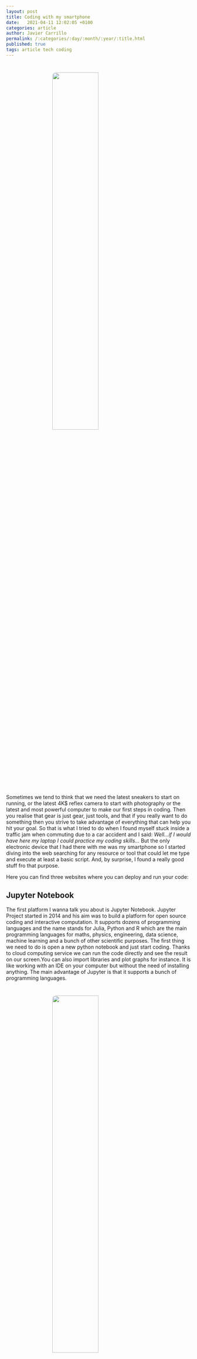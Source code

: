 ```yaml
---
layout: post
title: Coding with my smartphone
date:   2021-04-11 12:02:05 +0100
categories: article
author: Javier Carrillo
permalink: /:categories/:day/:month/:year/:title.html
published: true
tags: article tech coding
---
```

<h1><img style="display: block; margin-left: auto; margin-right: auto; width: 50%; border-radius: 10px" src="https://jcentercreation.github.io/JekyllPersonalWeb/assets/img/App development.png"></h1>

Sometimes we tend to think that we need the latest sneakers to start on running, or the latest 4K$ reflex camera to start with photography or the latest and most powerful computer to make our first steps in coding. Then you realise that gear is just gear, just tools, and that if you really want to do something then you strive to take advantage of everything that can help you hit your goal. So that is what I tried to do when I found myself stuck inside a traffic jam when commuting due to a car accident and I said: *Well...if I would have here my laptop I could practice my coding skills...* But the only electronic device that I had there with me was my smartphone so I started diving into the web searching for any resource or tool that could let me type and execute at least a basic script. And, by surprise, I found a really good stuff fro that purpose.

Here you can find three websites where you can deploy and run your code:

## Jupyter Notebook

The first platform I wanna talk you about is Jupyter Notebook. Jupyter Project started in 2014 and his aim was to build a platform for open source coding and interactive computation. It supports dozens of programming languages and the name stands for Julia, Python and R which are the main programming languages for maths, physics, engineering, data science, machine learning and a bunch of other scientific purposes. The first thing we need to do is open a new python notebook and just start coding. Thanks to cloud computing service we can run the code directly and see the result on our screen.You can also import libraries and plot graphs for instance. It is like working with an IDE on your computer but without the need of installing anything. The main advantage of Jupyter is that it supports a bunch of programming languages.

<h1><img style="display: block; margin-left: auto; margin-right: auto; width: 50%; border-radius: 10px" src="https://jcentercreation.github.io/JekyllPersonalWeb/assets/img/IMG_0171.PNG"></h1>

## CodePen

If you are a frontend developer this will be very useful for you because CodePen is developed for running HTML, CSS and JavaScript routines. It also provides like a social community support to show your work and learn from others developers, see their work and even copy their code.

<h1><img style="display: block; margin-left: auto; margin-right: auto; width: 50%; border-radius: 10px" src="https://jcentercreation.github.io/JekyllPersonalWeb/assets/img/IMG_0172.PNG"></h1>

## Google Colab

The last web platform for coding I wanna talk you about is Google Colab. This platform, as you could imaging was developed by Google, and allows you to run your Python scripts. This is an specific platform for those AI developers and scientist. Behind the platform there is a great hardware like powerful graphic cards which are very suitable for that purposes.

<h1><img style="display: block; margin-left: auto; margin-right: auto; width: 50%; border-radius: 10px" src="https://jcentercreation.github.io/JekyllPersonalWeb/assets/img/IMG_0173.PNG"></h1>

I made also a quick video about this topic:

<div style="text-align: center; height: 0; overflow: hidden; padding-bottom: 56.25%; padding-top: 30px; position: relative;">
<iframe src="https://www.youtube.com/embed/PRKzbc8vK6k" frameborder="0" allowfullscreen></iframe>
</div>